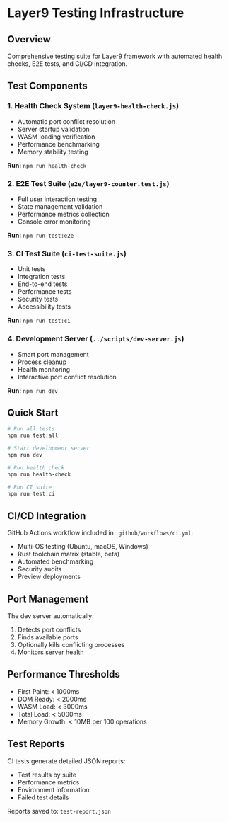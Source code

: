 # Layer9 Testing Infrastructure

## Overview

Comprehensive testing suite for Layer9 framework with automated health checks, E2E tests, and CI/CD integration.

## Test Components

### 1. Health Check System (`layer9-health-check.js`)
- Automatic port conflict resolution
- Server startup validation
- WASM loading verification
- Performance benchmarking
- Memory stability testing

**Run:** `npm run health-check`

### 2. E2E Test Suite (`e2e/layer9-counter.test.js`)
- Full user interaction testing
- State management validation
- Performance metrics collection
- Console error monitoring

**Run:** `npm run test:e2e`

### 3. CI Test Suite (`ci-test-suite.js`)
- Unit tests
- Integration tests
- End-to-end tests
- Performance tests
- Security tests
- Accessibility tests

**Run:** `npm run test:ci`

### 4. Development Server (`../scripts/dev-server.js`)
- Smart port management
- Process cleanup
- Health monitoring
- Interactive port conflict resolution

**Run:** `npm run dev`

## Quick Start

```bash
# Run all tests
npm run test:all

# Start development server
npm run dev

# Run health check
npm run health-check

# Run CI suite
npm run test:ci
```

## CI/CD Integration

GitHub Actions workflow included in `.github/workflows/ci.yml`:
- Multi-OS testing (Ubuntu, macOS, Windows)
- Rust toolchain matrix (stable, beta)
- Automated benchmarking
- Security audits
- Preview deployments

## Port Management

The dev server automatically:
1. Detects port conflicts
2. Finds available ports
3. Optionally kills conflicting processes
4. Monitors server health

## Performance Thresholds

- First Paint: < 1000ms
- DOM Ready: < 2000ms
- WASM Load: < 3000ms
- Total Load: < 5000ms
- Memory Growth: < 10MB per 100 operations

## Test Reports

CI tests generate detailed JSON reports:
- Test results by suite
- Performance metrics
- Environment information
- Failed test details

Reports saved to: `test-report.json`